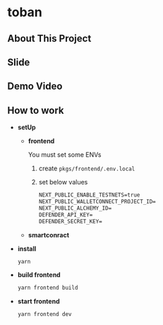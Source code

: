 # toban

## About This Project

## Slide

## Demo Video

## How to work

- **setUp**

  - **frontend**

    You must set some ENVs

    1. create `pkgs/frontend/.env.local`

    2. set below values

       ```txt
       NEXT_PUBLIC_ENABLE_TESTNETS=true
       NEXT_PUBLIC_WALLETCONNECT_PROJECT_ID=
       NEXT_PUBLIC_ALCHEMY_ID=
       DEFENDER_API_KEY=
       DEFENDER_SECRET_KEY=
       ```

  - **smartconract**

- **install**

  ```bash
  yarn
  ```

- **build frontend**

  ```bash
  yarn frontend build
  ```

- **start frontend**

  ```bash
  yarn frontend dev
  ```
